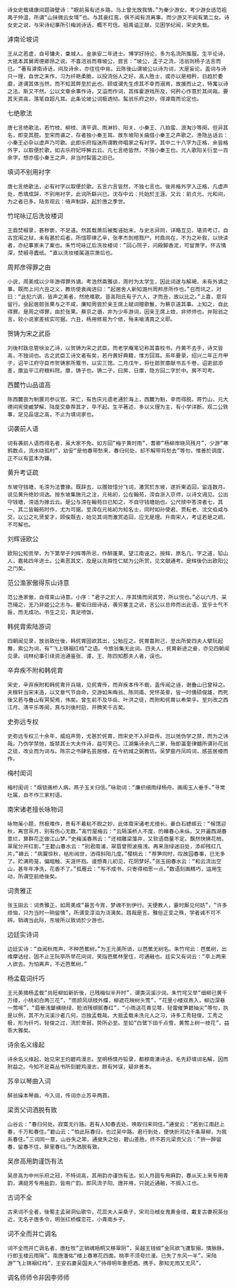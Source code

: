 <!-- { "loadSidebar": true } -->
    诗女史载靖康间题驿壁诗：“眼前虽有还乡路，马上曾无放我情。”为秦少游女。考少游女适范祖禹子仲温，所谓“山抹微云女壻”也。与其妾红鸾，俱不闻有流离事。而少游又不闻有第二女。诗女史之说，与宋诗纪事所引梅涧诗话，概不可信。祖禹谥正献，见困学纪闻，宋史失载。

滹南论坡词

    王从之若虚，自号慵夫，稾城人。金承安二年进士。博学好持论，多为名流所推服。生平论诗，大抵本其舅周德卿昂之说。不喜涪翁而尊坡公，尝言：”坡公，孟子之流，涪翁则杨子法言而已。“著有滹南诗话，间及诗余，亦往往中肯。云陈後山谓坡公以诗为词，大是妄论。盖词与诗只一理，自世之末作，习为纤艳柔脆，以投流俗人之好。高人胜士，或亦以是相矜，日趋於委靡，遂谓其体当然，而不知其弊至於此也。顾或谓先生虑其不幸而溺焉，故援而止之，特寓以诗之法。斯又不然。公以文章余事作诗，又溢而作词，其挥霍游戏所及，何矜心作意於其间哉。要其天资高，落笔自超凡耳。此条论坡公词极透彻。髯翁乐府之妙，得滹南而论定也。

七绝歌法

    唐七言绝歌法，若竹枝、柳枝、清平调、雨淋铃、阳关、小秦王、八拍蛮、浪淘沙等阕，但异其名，即变其腔。至宋而谱之，存者独小秦王耳。故东坡阳关曲借小秦王之声歌之。渔隐丛话云：小秦王必杂以虚声乃可歌。此即乐府指迷所谓教师唱家之有衬字。其中二十八字为正格，余皆格外字，以取便於歌，如古乐府妃呼豨云云。凡七言绝皆然，不独小秦王也。元人歌阳关衍至一百余字，想亦借小秦王之声，非当时裂笛之旧已。

填词不别用衬字

    唐七言绝歌法，必有衬字以取便於歌。五言六言皆然，不独七言也。後并格外字入正格，凡虚声处，悉填成辞，不别用衬字，此词所繇兴已。沈存中云：托始於王涯。又云：前贞元、元和间，为之者已多。陆务观云：倚声制辞，起於唐之季世。

竹垞咏辽后洗妆楼词

    王鼎焚椒录，甚秽亵，不足道。然其载萧后被寃诬始末，与史志异同，详略互见，堪资考订。自古宫闱之狱，未有甚於后者。所惜耶律乙辛，张孝杰剖棺戮尸，时鼎尚在，不为之补叙，以快读者，亦纪事家未了案也。朱竹垞咏辽后洗妆楼词：”回心院子，问殿脚香泥，可留萧字。怀古情深，焚椒寻蠹纸。“直以洗妆楼属道宗萧后也。

周邦彦得罪之由

    小说，周美成以少年游得罪外谪。考浩然斋雅谈，周时为太学生，因此词遂与解褐，未有外谪之事。既而上问六丑之义，教坊使袁祹进曰：“起居舍人新知潞州周邦彦所作也。”召而讯之，对曰：“此犯六调，皆声之美者，然绝难歌。昔高阳氏有子六人，才而丑，故以比之。”上喜，意将留行。会起居郎张果与之不咸，廉知周尝於亲王席上赋词赠歌鬟，为蔡京道其事。上知之，自此得罪。是周之得罪，由於张果。蔡京之谮，非为少年游词，因亲王席上妓，非师师也。弁阳翁之言，较小说家差核实可据。六丑，杨用修易为个侬，殆未喻清真之义耶。

贺铸为宋之武臣

    刘後村跋总管徐汝乙诗，以贺铸为宋之武臣。而老学庵笔记称其喜校书，丹黄不去手，诗文皆高，不独词也。古之武臣工诗文者有矣，若丹黄好典籍，惟方回耳。系年要录，绍兴二年正月甲子，诏平江府守臣市贺铸家所鬻书，以实三馆。二月戊午，将仕郎贺廪献书五千卷，诏吏部添差，廪监平江府粮料院。廪，铸子也。铸二子，曰房、日廪，隐方回二字於中。房不可考。

西麓竹山品谊高

    陈西麓尝为制置司参议官。宋亡，有告庆元遗老通於海上，西麓为魁，幸而得脱。蒋竹山，元大德间宪使臧梦解、陆垕交章荐其才，卒不起。生平著述，多以义理为主，有小学详断。观二公轶事，足见品谊之高，不止为填词家也。

词袭前人语

    词有袭前人语而得名者，虽大家不免。如方回“梅子黄时雨”，耆卿“杨柳岸晓风残月”，少游“寒鸦数点，流水绕孤村”，幼安“是他春带愁来，春归何处，却不解带将愁去”等句，惟善於调度，正不以有蓝本为嫌。

黄升考证疏

    东坡守钱塘，毛滂为法曹掾。既辞去，以赠妓惜分飞词，激赏於东坡，遂折柬追回，留连数月。说见黄升绝妙词选。按东坡集施元之注，元祐初，公在翰苑，滂自浙入京师，以诗文谒见。公出守钱塘，滂适为掾云云。是公与滂在翰苑日已知之，不自守钱塘始也。公尺牍中答滂者七，其一、其二皆翰苑时作，尤为可据。至滂在元祐初为知名士，同时如孙使君、贾耘老、沈文伯咸与交。以公之礼贤爱才，顾俟既去，始见其词而激赏追回，应无是理。升南宋人，考证若是之疏，不可解也。

刘辉诬欧公

    欧阳公知贡举，为下第举子刘辉等所忌，作醉蓬莱、望江南诬之。按辉，原名几，字之道，铅山人，嘉祐四年进士。公素恶其文，及是以尧舜性仁赋为公所赏，见文献通考。是辉後仍出欧阳公之门矣。

范公渔家傲得东山诗意

    范公渔家傲，自得束山诗意。小序：“君子之於人，序其情而闵其劳，所以悦也。”必以六月、采芑绳之，无乃非姬公之志与。瞿佑归田诗话，袭穷塞主之说，言公以总帅而出此语，宜乎士气不振，而无成功。书生之见，真足喷饭。

韩侂胄索陆游词

    四朝闻见录，放翁致仕後，韩侂胄固欲其出，公勉应之。侂胄喜附己，至出所爱四夫人擘阮起舞，索公为词，有“飞上锦裀红绉”之语。今放翁集无此词。四夫人，侂胄新进之妾，亦见四朝闻见录。词林纪事引续资洽通鉴张、谭、王、陈四知郡夫人者，误也。

辛弃疾不附和韩侂胄

    宋史，辛弃疾附和韩侂胄开兵端，见侂胄传，而弃疾本传不载，盖传闻之诬，谢叠山已曾辩之。夫稼轩当宋末造，以文章气节自命，交游如朱晦翁、陈同甫、党怀英辈，皆一时儒硕俊雄，而死後又若与叠山有冥契焉，伟矣。曾生前不及华岳、叶洪之徒，而附和侂胄以希荣乎。至刘改之西江月、清平乐等阕，真与刘後村启，并腾笑千古矣。

史弥远专权

    史弥远专权三十余年，威焰声势，尤甚於侂胄，而宋史不入奸臣传。岂以弛伪学之禁，而为之讳哉。乃伪学禁弛，旋禁其士大夫作诗，益可笑已。江湖集诗余凡二家，殆即瀛奎律髓所谓孙花翁之徒，改业而为词与。陈宗之书肆名芸居楼，在今杭城之弼教坊。吴梦窗丹凤鸣词，感芸居楼而作。

梅村闺词

    梅村闺词：“烟锁画桥人病。燕子玉关归信。”咏助词：“廉织细雨绿杨舟。画阁玉人垂手。”寻常吐属，自不作三家村语。

南宋诸老擅长咏物词

    咏物虽小题，然极难作，贵有不着粘不脱之妙，此体南宋诸老尤擅长。姜白石蟋蟀云：“候馆迎秋，离宫吊月，别有伤心无数。”高竹屋梅云：“云隔溪桥人不度，的皪春心未纵。又开遍西湖春意烂，算群花正做江山梦。”史梅溪春燕云：“还相雕梁藻井，又软语商量不定。飘然快拂花梢，翠尾分开红影。”王碧山春水云：“别君南浦，翠眉曾照波痕浅。再来涨绿迷旧处，添却残红几片。”蝉云：“病翼惊秋，枯形阅世，消得斜阳几度。”樱桃云：“荐笋同时，叹故园春事，已无多了。贮满筠笼，偏暗触、天涯怀抱。谩想青儿初见，花阴梦好。”张玉田春水云：“和云流出空山，甚年年净洗，花香不了。”孤雁云：“写不成书，只寄得相思一点。”数语刻画精巧，运用生动，所谓空前绝後矣。

词贵雅正

    张玉田云：词贵雅正，如周美成“最苦今宵，梦魂不到伊行。天便教人，霎时厮见何妨”，“许多烦恼，只为当时一晌留情”，所谓变淳泊为浇漓矣。韪哉是言。雅俗正变之殊，学者诚不可不辨。销魂当此际，东坡所以致诮於少游也。

边廷实诗词

    边廷实诗：“自闻秋雨声，不种芭蕉树。”为王元美所诮，以芭蕉无树名。朱竹垞云：芭蕉树，出维摩诘经，固不止王阮亭所举花间词，笑指芭蕉林里住，可通融也。廷实又有词云：“亭上两来人欲去。为怕离声，不近芭蕉树。”

杨孟载词纤巧

    王元美摘杨孟载“尚短柳如新折後，已残梅似半开时”，谓类浣溪沙词。朱竹垞又举“细柳已黄千万缕，小桃初白两三花”，“雨颉风颃枝外蝶，柳遮花映树头莺”，“花里小楼双燕入，柳边深巷一莺啼”，“眉晕浅颦横晓绿，脸消残缬腻春红”，“小雨送花青见萼，轻雷催笋碧抽尖”等句，执是以例，其不为浣溪沙者几何，岂独孟载哉。大抵孟载未洗元人之习，诗多工秀轻俊。工秀之极，形为纤巧，轻俊之过，流於卑弱，势所必至。至如“白鹭下田千点雪，黄莺上树一枝花”，益乖大雅矣。

诗余名义缘起

    诗余名义缘起，始见宋王灼碧鸡漫志。至明杨慎丹铅录，都穆南濠诗话，毛先舒填词名解，因而附益之。今知不足斋丛书所刻碧鸡漫志，颇有舛误，疑非善本。

苏辛以琴曲入词

    醉翁操本琴曲，今入词，传词亦止苏辛两首。

梁贡父词洒脱有致

    山谷云：“春归何处。寂寞无行路。若有人知春去处。唤取归来同住。”通叟云：“若到江南赶上春，千万和春住。”碧山云：“怕此际春归，也过吴中路。君行到处，便快折河边千条翠柳，为我系春住。”三词同一意，山谷失之笨，通叟失之俗，碧山差胜。终不若元梁贡父云：“拚一醉留春，留春不住，醉里春归。”为洒脱有致。

吴彦高用韵谨饬有法

    吴彦高为中州乐府之冠，不特词高，其用韵亦谨饬有法。如人月圆专用麻韵，春从天上来专用青韵，满庭芳专用盐韵，皆用广韵。即风流子阳、唐并用，只就近通融，不搁入江也。

古词不全

    古来词不全者，後蜀主孟昶洞仙歌令，花蕊夫人采桑子，宋司马棫女鬼黄金缕，戴复古妻祝英台近，无名子唐多令，明张红桥蝶恋花，小青南乡子。

词不全而并亡调名

    词不全而并亡调名者，唐杜牧“正销魂梧桐又移翠阴”，吴越王钱俶“金凤欲飞遭掣搦。情脉脉。行即玉楼云雨隔”。南唐潘佑“楼上春寒花四面。桃李不须夸烂漫。已失了东风一半”。宋陆游“飞上锦裀红绉”，王安石妻吴国夫人“待得明年重把酒。携手。那知无雨又无风”。

调名师师令非因李师师

